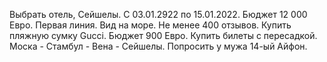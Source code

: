 Выбрать отель, Сейшелы. С 03.01.2922 по 15.01.2022. Бюджет 12 000 Евро.
Первая линия. Вид на море. Не менее 400 отзывов.
Купить пляжную сумку Gucci. Бюджет 900 Евро.
Купить билеты с пересадкой. Моска - Стамбул - Вена - Сейшелы.
Попросить у мужа 14-ый Айфон.